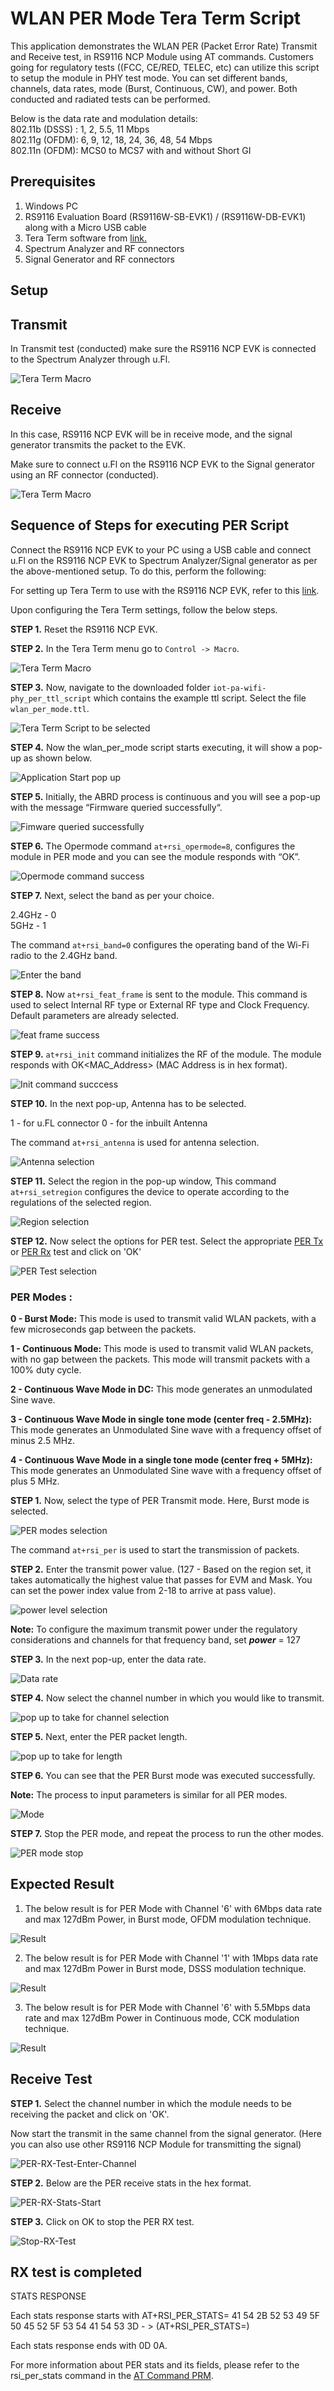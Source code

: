 # WLAN PER Mode Tera Term Script
This application demonstrates the WLAN PER (Packet Error Rate) Transmit and Receive test, in RS9116 NCP Module using AT commands.
Customers going for regulatory tests ((FCC, CE/RED, TELEC, etc) can utilize this script to setup the module in PHY test mode.
You can set different bands, channels, data rates, mode (Burst, Continuous, CW), and power.
Both conducted and radiated tests can be performed. 

Below is the data rate and modulation details: <br />
802.11b (DSSS) : 1, 2, 5.5, 11 Mbps <br />
802.11g (OFDM): 6, 9, 12, 18, 24, 36, 48, 54 Mbps <br />
802.11n (OFDM): MCS0 to MCS7 with and without Short GI

## Prerequisites

1. Windows PC
2. RS9116 Evaluation Board (RS9116W-SB-EVK1) / (RS9116W-DB-EVK1) along with a Micro USB cable
3. Tera Term software from [link.](https://tera-term.en.softonic.com/download)
4. Spectrum Analyzer and RF connectors 
5. Signal Generator and RF connectors

## Setup 

## Transmit 
In Transmit test (conducted) make sure the RS9116 NCP EVK is connected to the Spectrum Analyzer through u.Fl.

![Tera Term Macro](./resources/Transmit-Test-Setup.PNG)


##  Receive 
In this case, RS9116 NCP EVK will be in receive mode, and the signal generator transmits the packet to the EVK.

Make sure to connect u.Fl on the RS9116 NCP EVK to the Signal generator using an RF connector (conducted).

 ![Tera Term Macro](./resources/Receive-Test-Setup.PNG)

## Sequence of Steps for executing PER Script 
Connect the RS9116 NCP EVK to your PC using a USB cable and connect u.Fl on the RS9116 NCP EVK to Spectrum Analyzer/Signal generator as per the above-mentioned setup.
To do this, perform the following:

For setting up Tera Term to use with the RS9116 NCP EVK, refer to this [link](https://docs.silabs.com/rs9116-wiseconnect/latest/wifibt-wc-getting-started-with-pc/tera-term-setup).

Upon configuring the Tera Term settings, follow the below steps.

**STEP 1.** Reset the RS9116 NCP EVK.

**STEP 2.** In the Tera Term menu go to `Control -> Macro`.

![Tera Term Macro](./resources/tera-term-macro.png)

**STEP 3.** Now, navigate to the downloaded folder `iot-pa-wifi-phy_per_ttl_script` which contains the example ttl script. Select the file `wlan_per_mode.ttl`.


![Tera Term Script to be selected](./resources/tera-term-scripts-wlan_per_mode.PNG)

**STEP 4.** Now the wlan_per_mode script starts executing, it will show a pop-up as shown below.

![Application Start pop up](./resources/starting-message-popup.PNG)


**STEP 5.** Initially, the ABRD process is continuous and you will see a pop-up with the message “Firmware queried successfully“.

![Fimware queried successfully](./resources/Firmware-queried-successfully.PNG)

**STEP 6.** The Opermode command `at+rsi_opermode=8`, configures the module in PER mode and you can see the module responds with “OK”.

![Opermode command success](./resources/opermode-successful.PNG)

**STEP 7.** Next, select the band as per your choice.

2.4GHz - 0  
5GHz   - 1

The command `at+rsi_band=0` configures the operating band of the Wi-Fi radio to the 2.4GHz band. 

![Enter the band](./resources/band.png)

**STEP 8.** Now `at+rsi_feat_frame` is sent to the module. This command is used to select Internal RF type or External RF type and Clock Frequency. Default parameters are already selected.

![feat frame success](./resources/Feature-Frame-sent.PNG)

**STEP 9.** `at+rsi_init` command initializes the RF of the module. The module responds with OK<MAC_Address> (MAC Address is in hex format).

![Init command succcess](./resources/Init-successful.PNG)

**STEP 10.** In the next pop-up, Antenna has to be selected.

1 - for u.FL connector
0 - for the inbuilt Antenna

 The command `at+rsi_antenna` is used for antenna selection.

![Antenna selection](./resources/Antenna-selection.PNG)

**STEP 11.** Select the region in the pop-up window, This command `at+rsi_setregion` configures the device to operate according to the regulations of the selected region.

![Region selection](./resources/region.PNG)

**STEP 12.** Now select the options for PER test.
Select the appropriate [PER Tx](#per-modes) or [PER Rx](#receive-test) test and click on 'OK'

![PER Test selection](./resources/PER-Test-selection.PNG)


### PER Modes : 
**0 - Burst Mode:** This mode is used to transmit valid WLAN packets, with a few microseconds gap between the packets.

**1 - Continuous Mode:**  This mode is used to transmit valid WLAN packets, with no gap between the packets. This mode will transmit packets with a 100% duty cycle.  

**2 - Continuous Wave Mode in DC:** This mode generates an unmodulated Sine wave.

**3 - Continuous Wave Mode in single tone mode (center freq - 2.5MHz):** This mode generates an  Unmodulated Sine wave with a frequency offset of minus 2.5 MHz.

**4 - Continuous Wave Mode in a single tone mode (center freq + 5MHz):** This mode generates an Unmodulated Sine wave with a frequency offset of plus 5 MHz.

**STEP 1.** Now, select the type of PER Transmit mode. Here, Burst mode is selected.

![PER modes selection](./resources/PER-mode-selection.PNG)

The command `at+rsi_per` is used to start the transmission of packets.

**STEP 2.** Enter the transmit power value. (127 - Based on the region set, it takes automatically the highest value that passes for EVM and Mask. You can set the power index value from 2-18 to arrive at pass value). 

![power level selection](./resources/powerlevel.PNG)

**Note:** To configure the maximum transmit power under the regulatory considerations and channels for that frequency band, set ***power*** = 127


**STEP 3.** In the next pop-up, enter the data rate.

![Data rate](./resources/Data-Rate.PNG)

**STEP 4.** Now select the channel number in which you would like to transmit.

![pop up to take for channel selection](./resources/Enter-channel.PNG)

**STEP 5.** Next, enter the PER packet length.

![pop up to take for length](./resources/Enter-length.PNG)

**STEP 6.** You can see that the PER Burst mode was executed successfully.

**Note:** The process to input parameters is similar for all PER modes.

![Mode](./resources/Mode-Executed-Successfully.PNG)

**STEP 7.** Stop the PER mode, and repeat the process to run the other modes.

![PER mode stop ](./resources/PER-Mode-stopped.PNG)

## Expected Result
1. The below result is for PER Mode with Channel '6' with 6Mbps data rate and max 127dBm Power, in Burst mode, OFDM modulation technique.

![Result](./resources/Burst-mode-OFDM.PNG)

2. The below result is for PER Mode with Channel '1' with 1Mbps data rate and max 127dBm Power in Burst mode, DSSS modulation technique. 

![Result](./resources/Burst-mode-DSSS.PNG)

3. The below result is for PER Mode with Channel '6' with 5.5Mbps data rate and max 127dBm Power in Continuous mode, CCK modulation technique. 

![Result](./resources/Continous-mode-CCK.PNG)

 ## Receive Test 

**STEP 1.** Select the channel number in which the module needs to be receiving the packet and click on 'OK'.

Now start the transmit in the same channel from the signal generator.
(Here you can also use other RS9116 NCP Module for transmitting the signal)

![PER-RX-Test-Enter-Channel](./resources/PER-RX-Test-Enter-Channel.PNG)

**STEP 2.** Below are the PER receive stats in the hex format.

![PER-RX-Stats-Start](./resources/PER-RX-Stats-Start.PNG)

**STEP 3.**  Click on OK to stop the PER RX test.

![Stop-RX-Test](./resources/Stop-RX-Test.PNG)

##  RX test is completed  

STATS RESPONSE 

Each stats response starts with AT+RSI_PER_STATS= 
41 54 2B 52 53 49 5F 50 45 52 5F 53 54 41 54 53 3D - > (AT+RSI_PER_STATS=)

Each stats response ends with 0D 0A.

For more information about PER stats and its fields, please refer to the rsi_per_stats command in the [AT Command PRM](https://docs.silabs.com/rs9116/wiseconnect/rs9116w-wifi-at-command-prm/latest/wlan-commands#rsi-per-stats----query-per-statistics).
 


